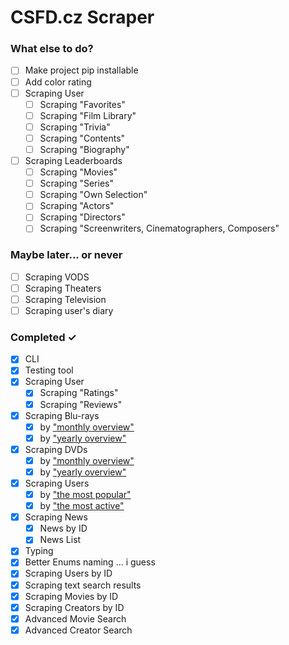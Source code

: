 # CSFD.cz Scraper

### What else to do?
- [ ] Make project pip installable
- [ ] Add color rating
- [ ] Scraping User
  - [ ] Scraping "Favorites"
  - [ ] Scraping "Film Library"
  - [ ] Scraping "Trivia"
  - [ ] Scraping "Contents"
  - [ ] Scraping "Biography"
- [ ] Scraping Leaderboards
  - [ ] Scraping "Movies"
  - [ ] Scraping "Series"
  - [ ] Scraping "Own Selection"
  - [ ] Scraping "Actors"
  - [ ] Scraping "Directors"
  - [ ] Scraping "Screenwriters, Cinematographers, Composers"

### Maybe later... or never
- [ ] Scraping VODS
- [ ] Scraping Theaters
- [ ] Scraping Television
- [ ] Scraping user's diary

### Completed ✓
- [x] CLI
- [x] Testing tool
- [x] Scraping User
  - [x] Scraping "Ratings"
  - [x] Scraping "Reviews"
- [x] Scraping Blu-rays
  - [x] by ["monthly overview"](https://www.csfd.cz/bluray/)
  - [x] by ["yearly overview"](https://www.csfd.cz/bluray/rocne/)
- [x] Scraping DVDs
  - [x] by ["monthly overview"](https://www.csfd.cz/dvd/)
  - [x] by ["yearly overview"](https://www.csfd.cz/dvd/rocne/)
- [x] Scraping Users
  - [x] by ["the most popular"](https://www.csfd.cz/uzivatele/)
  - [x] by ["the most active"](https://www.csfd.cz/uzivatele/nejaktivnejsi/)
- [x] Scraping News
  - [x] News by ID
  - [x] News List
- [x] Typing
- [x] Better Enums naming ... i guess
- [x] Scraping Users by ID
- [x] Scraping text search results
- [x] Scraping Movies by ID
- [x] Scraping Creators by ID
- [x] Advanced Movie Search
- [x] Advanced Creator Search